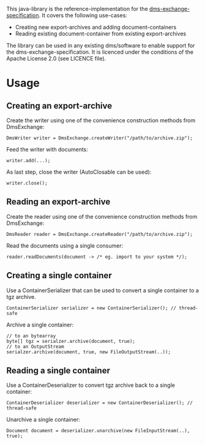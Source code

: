 This java-library is the reference-implementation for the [dms-exchange-specification](https://github.com/galan/dms-exchange-specification). It covers the following use-cases:
* Creating new export-archives and adding document-containers
* Reading existing document-container from existing export-archives

The library can be used in any existing dms/software to enable support for the dms-exchange-specification. It is licenced under the conditions of the Apache License 2.0 (see LICENCE file).

# Usage

## Creating an export-archive
Create the writer using one of the convenience construction methods from DmsExchange: 

    DmsWriter writer = DmsExchange.createWriter("/path/to/archive.zip");

Feed the writer with documents:

    writer.add(...);

As last step, close the writer (AutoClosable can be used):

    writer.close();



## Reading an export-archive
Create the reader using one of the convenience construction methods from DmsExchange: 

    DmsReader reader = DmsExchange.createReader("/path/to/archive.zip");

Read the documents using a single consumer:

    reader.readDocuments(document -> /* eg. import to your system */);



## Creating a single container
Use a ContainerSerializer that can be used to convert a single container to a tgz archive. 

    ContainerSerializer serializer = new ContainerSerializer(); // thread-safe

Archive a single container:

	// to an bytearray
    byte[] tgz = serialzer.archive(document, true);
    // to an OutputStream
    serialzer.archive(document, true, new FileOutputStream(..));



## Reading a single container
Use a ContainerDeserializer to convert tgz archive back to a single container:

    ContainerDeserializer deserializer = new ContainerDeserializer(); // thread-safe

Unarchive a single container:

    Document document = deserializer.unarchive(new FileInputStream(..), true);
